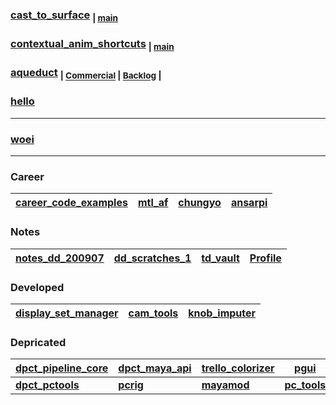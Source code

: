 ### [cast_to_surface](https://github.com/barbatulum/wage_slave/tree/cast_to_surface) <sub>| [main](https://github.com/barbatulum/wage_slave/projects/1)</sub>

### [contextual_anim_shortcuts](https://github.com/barbatulum/contextual_anim_shortcuts/tree/migrating_from_pcge) <sub>| [main](https://github.com/barbatulum/contextual_anim_shortcuts/projects/1)</sub>

### [aqueduct](https://github.com/barbatulum/aqueduct/tree/developing) <sub>| [Commercial](https://github.com/barbatulum/aqueduct/projects/3) | [Backlog](https://github.com/barbatulum/aquaeductus/projects/2) |</sub>
### [hello](https://github.com/barbatulum/hello/tree/developing)

----

### [woei](https://github.com/barbatulum/woei)

----

### Career
| [career_code_examples](https://github.com/barbatulum/career_code_examples) | [mtl_af](https://github.com/barbatulum/mtl_af) | [chungyo](https://github.com/barbatulum/chungyo) | [ansarpi](https://github.com/barbatulum/ansarpi) |
|-|-|-|-|

### Notes
| [notes_dd_200907](https://github.com/barbatulum/notes_dd_200907) | [dd_scratches_1](https://github.com/barbatulum/dd_scratches_1) | [td_vault](https://github.com/barbatulum/td_vault) | [Profile](https://github.com/barbatulum/barbatulum) |
|-|-|-|-|

### Developed
| [display_set_manager](https://github.com/barbatulum/display_set_manager) | [cam_tools](https://github.com/barbatulum/cam_tools) | [knob_imputer](https://github.com/barbatulum/knob_imputer) |
|-|-|-|




### Depricated

| [dpct_pipeline_core](https://github.com/barbatulum/dpct_pipeline_core) | [dpct_maya_api](https://github.com/barbatulum/dpct_maya_api) | [trello_colorizer](https://github.com/barbatulum/trello_colorizer) | [pgui](https://github.com/barbatulum/pgui) | [pipeline_concept](https://github.com/barbatulum/pipeline_concept) |
|-|-|-|-|-|
| [**dpct_pctools**](https://github.com/barbatulum/dpct_pctools) | [**pcrig**](https://github.com/barbatulum/pcrig) | [**mayamod**](https://github.com/barbatulum/mayamod) | [**pc_tools**](https://github.com/barbatulum/pc_tools) | |
